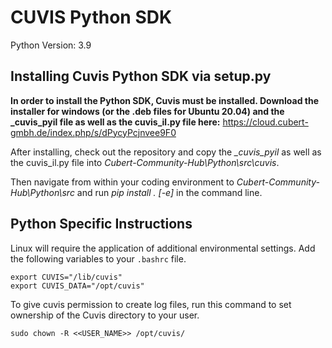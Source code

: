 # CUVIS Python SDK

Python Version: 3.9

## Installing Cuvis Python SDK via setup.py

__In order to install the Python SDK, Cuvis must be installed. 
Download the installer for windows (or the .deb files for Ubuntu 20.04) and the \_cuvis\_pyil file as well as the cuvis\_il.py file here:__
https://cloud.cubert-gmbh.de/index.php/s/dPycyPcjnvee9F0

After installing, check out the repository and copy the *\_cuvis\_pyil* as well as the cuvis\_il.py file into *Cubert-Community-Hub\Python\src\cuvis*.

Then navigate from within your coding environment to *Cubert-Community-Hub\Python\src* and run *pip install . [-e]* in the command line. 

## Python Specific Instructions

Linux will require the application of additional environmental settings. Add the following variables to your `.bashrc` file.

```
export CUVIS="/lib/cuvis"
export CUVIS_DATA="/opt/cuvis"
```
To give cuvis permission to create log files, run this command to set ownership of the Cuvis directory to your user.
```
sudo chown -R <<USER_NAME>> /opt/cuvis/
```
